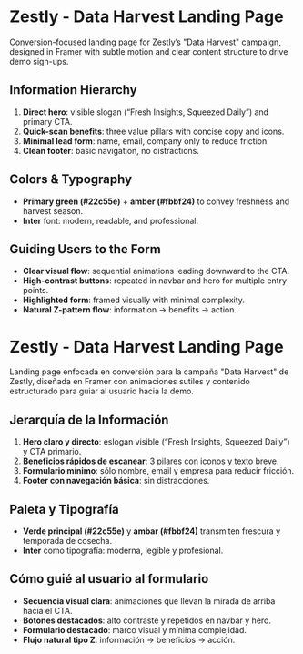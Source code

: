 # Zestly - Data Harvest Landing Page

Conversion-focused landing page for Zestly’s "Data Harvest" campaign, designed in Framer with subtle motion and clear content structure to drive demo sign-ups.

## Information Hierarchy

1. **Direct hero**: visible slogan (“Fresh Insights, Squeezed Daily”) and primary CTA.
2. **Quick-scan benefits**: three value pillars with concise copy and icons.
3. **Minimal lead form**: name, email, company only to reduce friction.
4. **Clean footer**: basic navigation, no distractions.

## Colors & Typography

- **Primary green (#22c55e)** + **amber (#fbbf24)** to convey freshness and harvest season.
- **Inter** font: modern, readable, and professional.

## Guiding Users to the Form

- **Clear visual flow**: sequential animations leading downward to the CTA.
- **High-contrast buttons**: repeated in navbar and hero for multiple entry points.
- **Highlighted form**: framed visually with minimal complexity.
- **Natural Z-pattern flow**: information → benefits → action.

<!-- ===============================================
                        MY SPANISH DOC VERSION
 ====================================================== -->

# Zestly - Data Harvest Landing Page

Landing page enfocada en conversión para la campaña "Data Harvest" de Zestly, diseñada en Framer con animaciones sutiles y contenido estructurado para guiar al usuario hacia la demo.

## Jerarquía de la Información

1. **Hero claro y directo**: eslogan visible (“Fresh Insights, Squeezed Daily”) y CTA primario.
2. **Beneficios rápidos de escanear**: 3 pilares con iconos y texto breve.
3. **Formulario mínimo**: sólo nombre, email y empresa para reducir fricción.
4. **Footer con navegación básica**: sin distracciones.

## Paleta y Tipografía

- **Verde principal (#22c55e)** y **ámbar (#fbbf24)** transmiten frescura y temporada de cosecha.
- **Inter** como tipografía: moderna, legible y profesional.

## Cómo guié al usuario al formulario

- **Secuencia visual clara**: animaciones que llevan la mirada de arriba hacia el CTA.
- **Botones destacados**: alto contraste y repetidos en navbar y hero.
- **Formulario destacado**: marco visual y mínima complejidad.
- **Flujo natural tipo Z**: información → beneficios → acción.
